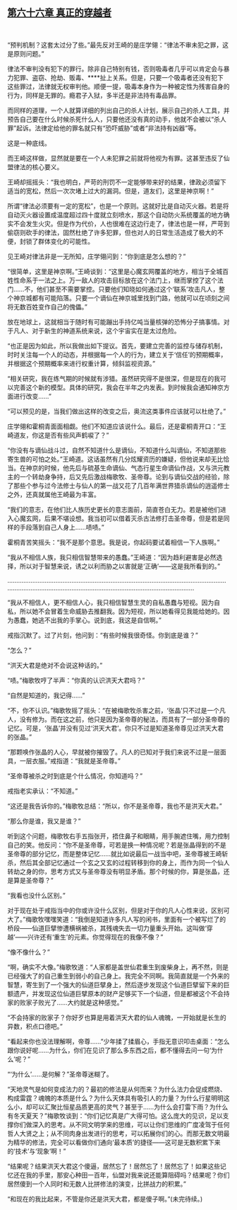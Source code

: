 ## [第六十六章 真正的穿越者](https://www.xxbiquge.com/11_11207/9126315.html)
﻿

  “预判机制？这套太过分了些。”最先反对王崎的是庄学翎：“律法不审未犯之罪，这是原则问题。”

  律法不审判没有犯下的罪行。除非自己特别有钱，否则吸毒者几乎可以肯定会与暴力犯罪、盗窃、抢劫、贩毒、****扯上关系。但是，只要一个吸毒者还没有犯下这些罪过，法律就无权审判他。顺便一提，吸毒本身作为一种被定性为残害自身的行为，同样是无罪的。瘾君子入狱，多半还是非法持有毒品罪。

  而同样的道理，一个人就算详细的列出自己的杀人计划，展示自己的杀人工具，并预告自己要在什么时候杀死什么人，只要他还没有真的动手，他就不会被以“杀人罪”起诉。法律定给他的罪名就只有“恐吓威胁”或者“非法持有凶器”等。

  这是一种底线。

  而王崎这样做，显然就是要在一个人未犯罪之前就将他视为有罪。这甚至违反了仙盟律法的核心要义。

  王崎却摇摇头：“我也明白，严苛的刑罚不一定能够带来好的结果，律政必须留下适当的宽松，然后一次次堵上过大的漏洞。但是，道友们，这里是神京啊！”

  所谓“律法必须要有一定的宽松”，也是一个原则。这就好比是自动灭火器。若是将自动灭火器设置成温度超过四十度就立刻喷水，那这个自动防火系统覆盖的地方确实不会发生火灾。但是作为代价，人也很难在这边行走了，律法也是一样，严苛到偷窃则砍手的律法，固然杜绝了许多犯罪，但也对人的日常生活造成了极大的不便，封锁了群体变化的可能性。

  见王崎对律法非是一无所知，庄学翎问到：“你到底是怎么想的？”

  “很简单，这里是神京啊。”王崎谈到：“这里是心魔玄网覆盖的地方，相当于全城百姓性命系于一法之上。万一敌人的攻击目标放在这个法门上，继而掌控了这个法门……不，他们甚至不需要掌控。只要他们知晓如何通过这个‘联系’攻击凡人，整个神京城都有可能陷落。只要一个谪仙在神京城里找到门路，他就可以在顷刻之间将无数百姓变作自己的傀儡。”

  放在地球上，这就相当于随时有可能蹦出手持亿吨当量核弹的恐怖分子搞事情。对于凡人、对于新生的神道系统来说，这个宇宙实在是太过危险。

  “也正是因为如此，所以我做出如下提议。首先，要建立完善的监控与储存机制，时时关注每一个人的动态，并根据每一个人的行为，建立关于‘信任’的预期概率，并根据这个预期概率来进行权重计算，倾斜监视资源。”

  “相关研究，我在练气期的时候就有涉猎。虽然研究得不是很深，但是现在的我可以完善这个新的模型。具体的研究，我会在半年之内发表。到时候我会通知神京方面进行改变……”

  “可以预见的是，当我们做出这样的改变之后，奥流这类事件应该就可以杜绝了。”

  庄学翎和霍桐青面面相觑。他们不知道应该说什么。最后，还是霍桐青开口：“王崎道友，你这是否有些风声鹤唳了？”

  “你没有与谪仙战斗过，自然不知道什么是谪仙，不知道什么叫谪仙，不知道那些寄生兽的可怕之处。”王崎道。这话虽然有几分炫耀资历的嫌疑，但他说来却无比恰当。在神京的时候，他先后与硫基生命谪仙、气态行星生命谪仙作战，又与洪元教主的一个转劫身争持，后又先后激战梅歌牧、圣帝尊。论到与谪仙交战的经验，除了那些个参与过今法修士与仙人的第一战又花了几百年满世界猎杀谪仙的逍遥修士之外，还真就属他王崎最为丰富。

  “我们的意志，在他们比人族历史更长的意志面前，简直苍白无力。若是被他们进入心魔玄网，后果不堪设想。我当初可以借着灭杀古法修打击圣帝尊，但是若是同样的手段落到自己人身上……啧啧。”

  霍桐青苦笑摇头：“我不是那个意思。我是说，你起码要试着相信一下人族啊。”

  “我从不相信人族，我只相信智慧带来的愚蠢。”王崎道：“因为趋利避害是必然选择，所以对于智慧来说，诱之以利而胁之以害就是‘正确’——这是我所看到的。”

  …………………………………………………………………………………………………………………………………………………………………………………………………………

  “我从不相信人，更不相信人心，我只相信智慧生灵的自私愚蠢与短视。因为自私，所以她不会冒着生命威胁去推翻我。因为短视，所以她看得见我能给她的。因为愚蠢，她逃不出我的手掌心。说到底，我这是自信啊。”

  戒指沉默了。过了片刻，他问到：“有些时候我很奇怪。你到底是谁？”

  “怎么？”

  “洪天大君是绝对不会说这种话的。”

  “啧。”梅歌牧哼了半声：“你真的认识洪天大君吗？”

  “自然是知道的，我记得……”

  “不，你不认识。”梅歌牧摇了摇头：“在被梅歌牧杀害之前，‘张晶’只不过是一个凡人，没有修为。而在这之前，他只是因为圣帝尊的秘法，而具有了一部分圣帝尊的记忆。可是，‘张晶’并没有见过‘洪天大君’。你只不过是知道圣帝尊见过洪天大君的张晶。”

  “那颗唤作张晶的人心，早就被你摧毁了。凡人的已知对于我们来说不过是一层面具，一层衣服。”戒指道：“我就是圣帝尊。”

  “圣帝尊被杀之时到底是个什么情况，你知道吗？”

  戒指老实承认：“不知道。”

  “这还是我告诉你的。”梅歌牧总结：“所以，你不是圣帝尊，我也不是洪天大君。”

  “那么你是谁，我又是谁？”

  听到这个问题，梅歌牧右手五指张开，捂住鼻子和眼睛，用手腕遮住嘴，用力控制自己的笑。他反问：“你不是圣帝尊，可若是换一种情况呢？若是张晶得到的不是圣帝尊的部分记忆，而是整体记忆……就比如说最后一战当中吧，圣帝尊被王崎斩杀，然后其全部记忆通过一个玄之又玄的过程转移到你的身上，而作为同一个仙人转劫之身的你，思考方式又与圣帝尊没有明显矛盾。那个时候的你，算是张晶，还是算是圣帝尊？”

  “我看也没什么区别。”

  对于现在处于戒指当中的你或许没什么区别，但是对于你的凡人心性来说，区别可大了。”梅歌牧嘿嘿笑道：“我倒是知道许多凡人写的闲书，里面有一个被写烂了的桥段——仙道巨擘惨遭横祸被杀，其残魂失去一切力量重头开始。这叫做‘穿越’——兴许还有‘重生’的元素。你觉得现在的我像不像？”

  “像不像什么？”

  “啊，确实不大像。”梅歌牧道：“人家都是盖世仙君重生到废柴身上，再不然，则是已经强大了的自己重生到弱小的自己身上。我完全不同啊。我简直就是一个外来的智慧，寄生到了一个强大的仙道巨擘身上，然后逐步发现这个仙道巨擘留下来的巨额遗产，并发现这位仙道巨擘原本的财产足够买下一个仙道，但是都被这个不会持家的败家子败光了……大约就是这种感觉。”

  “不会持家的败家子？你好歹也算是用着洪天大君的仙人魂魄，一开始就是长生的异数，积点口德吧。”

  “看起来你也没法理解啊，帝尊……”少年揉了揉眉心，手指无意识叩击桌面：“怎么跟你说好呢……为什么，你们在见识了那么多东西之后，都不懂得去问一句‘为什么’呢？”

  “‘为什么’……是何解？”圣帝尊迷糊了。

  “天地灵气是如何变成法力的？最初的修法是从何而来？为什么法力会促成燃烧、构成雷霆？魂魄的本质是什么？为什么天体具有吸引人的力量？为什么行星明明这么小，却可以汇聚比恒星品质更高的灵气？甚至于……为什么会打雷下雨？为什么有冬天夏天？”梅歌牧谈到：“你们记忆真是广大得可怕。这么庞大的见识，足以支撑你们做深入的思考。从不同文明学来的思维，可以让你们思维的广度凌驾于任何哲人大贤之上；从不同肉身出发进行的思考，可以拓展你们的心。而那无数文明最为精华的修法，完全可以看做你们通向‘最本质’的捷径——这可是无数积累下来的‘技术’与‘现象’啊！”

  “结果呢？结果洪天大君这个傻逼，居然忘了！居然忘了！居然忘了！如果这些记忆还在我的手里，那安心种田一百年，仙盟对我来说还能算阻碍吗？结果呢？你们居然傻到一个人同时和无数人比拼修法的演变，比拼战力的积累。”

  “和现在的我比起来，不管是你还是洪天大君，都是傻子啊。”(未完待续。)
